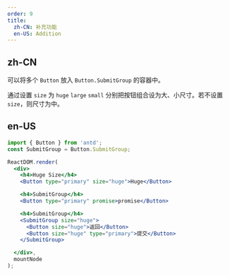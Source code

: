 ```yaml
---
order: 9
title:
  zh-CN: 补充功能
  en-US: Addition
---
```


## zh-CN

可以将多个 `Button` 放入 `Button.SubmitGroup` 的容器中。

通过设置 `size` 为 `huge` `large` `small` 分别把按钮组合设为大、小尺寸。若不设置 `size`，则尺寸为中。

## en-US


````jsx
import { Button } from 'antd';
const SubmitGroup = Button.SubmitGroup;

ReactDOM.render(
  <div>
    <h4>Huge Size</h4>
    <Button type="primary" size="huge">Huge</Button>

    <h4>SubmitGroup</h4>
    <Button type="primary" promise>promise</Button>

    <h4>SubmitGroup</h4>
    <SubmitGroup size="huge">
      <Button size="huge">返回</Button>
      <Button size="huge" type="primary">提交</Button>
    </SubmitGroup>

  </div>,
  mountNode
);
````

<style>
#components-button-demo-addition h4 {
  margin: 16px 0;
  font-size: 14px;
  line-height: 1;
  font-weight: normal;
}
#components-button-demo-addition h4:first-child {
  margin-top: 0;
}
#components-button-demo-addition .ant-btn-group {
  margin-right: 8px;
}
</style>
